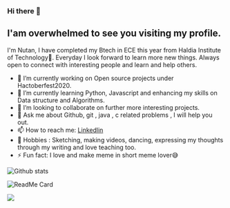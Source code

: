 ### Hi there <coders/> 👋 
## I'am overwhelmed to see you visiting my profile.
I'm Nutan, I have completed my Btech in ECE this year from Haldia Institute of Technology👩. Everyday I look forward to learn more new things. Always open to connect with interesting people and learn and help others.

- 🔭 I’m currently working on Open source projects under Hactoberfest2020.
- 🌱 I’m currently learning Python, Javascript and enhancing my skills on Data structure and Algorithms.
- 👯 I’m looking to collaborate on further more interesting projects.
- 💬 Ask me about Github, git , java , c related problems , I will help you out.
- 📫 How to reach me: [Linkedlin](www.linkedin.com/in/nutan-kumari-789411179)
- 🥰 Hobbies : Sketching, making videos, dancing, expressing my thoughts through my writing and love teaching too.
- ⚡ Fun fact: I love and make meme in short meme lover😅

![Github stats](https://github-readme-stats.vercel.app/api?username=nutanaarohi123)

![ReadMe Card](https://github-readme-stats.vercel.app/api/pin/?username=nutanaarohi123&repo=Multi-Functional-Calculator)

![](https://komarev.com/ghpvc/?username=nutanaarohi123&color=ff69b4&label=PROFILE+VIEWS)


